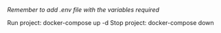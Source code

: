 _Remember to add .env file with the variables required_

Run project: docker-compose up -d
Stop project: docker-compose down
